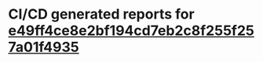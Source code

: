 # CI/CD generated reports for [e49ff4ce8e2bf194cd7eb2c8f255f257a01f4935](https://github.com/hydephp/develop/commit/e49ff4ce8e2bf194cd7eb2c8f255f257a01f4935)
